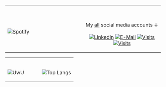 <table width="100%"> 
  <tr>
  <td width="50%">
      
&nbsp; <br> [![Spotify](https://novatorem-blond-omega.vercel.app/api/spotify)](https://open.spotify.com/user/omnitenebris)

  </td>
  <td width="50%">

<br><p align="center">My [all](https://choosealicense.com/licenses/unlicense/) social media accounts ↓<br><br>
  [![Linkedin](https://img.shields.io/reddit/user-karma/combined/zeqraen?label=Reddit&logo=reddit)](https://www.linkedin.com/in/andrew-novac)
  [![E-Mail](https://img.shields.io/badge/email-reveal-2a8&logo=gmail&logoColor=white)](https://mailhide.io/e/lSwPzHGx)
  [![Visits](https://img.shields.io/twitch/status/twitch?color=%236441a5&logo=twitch)](https://twitch.tv/zeqraen)
    [![Visits](https://img.shields.io/discord/545999987935543326?color=%237289d9&label=Discord&logo=discord)](https://twitch.tv/zeqraen)


</p>
  </td>
  </table>
  
  <table width="100%"> 
  <tr>
  <td width="50%">
      
<br>![UwU](https://github-readme-stats.vercel.app/api?username=zeqraen&show_icons=true&theme=tokyonight)




  <td width="50%">


<br>![Top Langs](https://github-readme-stats.vercel.app/api/top-langs/?username=zeqraen&layout=compact&theme=tokyonight)








</p>
  </td>
  </table>
  


[//]: <> (The `&nbsp;` is to have Aphelion take up more space)
[//]: <> (Old Visits: https://badges.pufler.dev/visits/novatorem/novatorem?logo=GitHub&label=github%20visits&color=336699&logoColor=white&style=flat-square)

